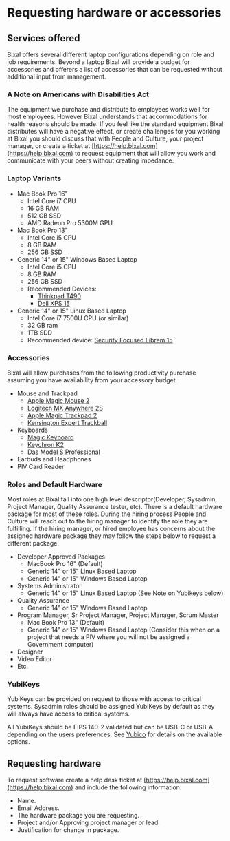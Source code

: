 
# Requesting hardware or accessories

## Services offered

Bixal offers several different laptop configurations depending on role and job
requirements. Beyond a laptop Bixal will provide a budget for accessories
and offerers a list of accessories that can be requested without
additional input from management.

### A Note on Americans with Disabilities Act

The equipment we purchase and distribute to employees works well for most
employees. However Bixal understands that accommodations for health reasons
should be made. If you feel like the standard equipment Bixal distributes
will have a negative effect, or create challenges for you working at Bixal
you should discuss that with People and Culture, your project manager,
or create a ticket at [https://help.bixal.com](https://help.bixal.com)
to request equipment that will allow you work and communicate with your
peers without creating impedance.

### Laptop Variants

* Mac Book Pro 16"
  * Intel Core i7 CPU
  * 16 GB RAM
  * 512 GB SSD
  * AMD Radeon Pro 5300M GPU
* Mac Book Pro 13"
  * Intel Core i5 CPU
  * 8 GB RAM
  * 256 GB SSD
* Generic 14" or 15" Windows Based Laptop
  * Intel Core i5 CPU
  * 8 GB RAM
  * 256 GB SSD
  * Recommended Devices:
    * [Thinkpad T490](https://www.lenovo.com/us/en/laptops/thinkpad/thinkpad-t-series/T490/p/22TP2TT4900)
    * [Dell XPS 15](https://www.dell.com/en-us/shop/computer-deals-electronics-on-sale/xps-15-laptop/spd/xps-15-7590-laptop/xnber5cr652ps)
* Generic 14" or 15" Linux Based Laptop
  * Intel Core i7 7500U CPU (or similar)
  * 32 GB ram
  * 1TB SDD
  * Recommended device: [Security Focused Librem 15](https://shop.puri.sm/shop/librem-15/)

### Accessories

Bixal will allow purchases from the following productivity purchase
assuming you have availability from your accessory budget.

* Mouse and Trackpad
  * [Apple Magic Mouse 2](https://www.apple.com/shop/product/MLA02LL/A/magic-mouse-2-silver)
  * [Logitech MX Anywhere 2S](https://www.logitech.com/en-us/product/mx-anywhere-2s-flow)
  * [Apple Magic Trackpad 2](https://www.apple.com/shop/product/MJ2R2LL/A/magic-trackpad-2-silver)
  * [Kensington Expert Trackball](https://www.kensington.com/en-gb/p/products/control/trackballs/expert-mouse-wireless-trackball/)
* Keyboards
  * [Magic Keyboard](https://www.apple.com/shop/product/MLA22LL/A/magic-keyboard-us-english)
  * [Keychron K2](https://www.keychron.com/products/keychron-k2-wireless-mechanical-keyboard)
  * [Das Model S Professional](https://www.daskeyboard.com/model-s-professional/)
* Earbuds and Headphones
* PIV Card Reader

### Roles and Default Hardware

Most roles at Bixal fall into one high level descriptor(Developer,
Sysadmin, Project Manager, Quality Assurance tester, etc). There
is a default hardware package for most of these roles. During
the hiring process People and Culture will reach out to the hiring
manager to identify the role they are fulfilling. If the hiring manager,
or hired employee has concerns about the assigned hardware package
they may follow the steps below to request a different package.

* Developer Approved Packages
  * MacBook Pro 16" (Default)
  * Generic 14" or 15" Linux Based Laptop
  * Generic 14" or 15" Windows Based Laptop
* Systems Administrator
  * Generic 14" or 15" Linux Based Laptop (See Note on Yubikeys below)
* Quality Assurance
  * Generic 14" or 15" Windows Based Laptop
* Program Manager, Sr Project Manager, Project Manager, Scrum Master
  * Mac Book Pro 13" (Default)
  * Generic 14" or 15" Windows Based Laptop (Consider this when on a
  project that needs a PIV where you will not be assigned a Government computer)
* Designer
* Video Editor
* Etc.

### YubiKeys

YubiKeys can be provided on request to those with access to critical systems.
Sysadmin roles should be assigned YubiKeys by default as they will always
have access to critical systems.

All YubiKeys should be FIPS 140-2 validated but can be USB-C or USB-A
depending on the users preferences. See [Yubico](https://www.yubico.com/products/yubikey-fips/) for details on the available options.

## Requesting hardware

To request software create a help desk ticket at
[https://help.bixal.com](https://help.bixal.com) and include the following
information:

* Name.
* Email Address.
* The hardware package you are requesting.
* Project and/or Approving project manager or lead.
* Justification for change in package.
